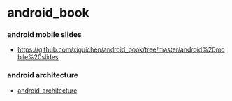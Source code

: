 # android_book

### android mobile slides
* https://github.com/xiguichen/android_book/tree/master/android%20mobile%20slides

### android architecture
* [android-architecture](/https://github.com/googlesamples/android-architecture/tree/master)
